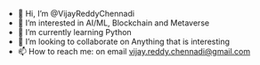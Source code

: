 - 👋 Hi, I’m @VijayReddyChennadi
- 👀 I’m interested in AI/ML, Blockchain and Metaverse
- 🌱 I’m currently learning Python
- 💞️ I’m looking to collaborate on Anything that is interesting 
- 📫 How to reach me: on email vijay.reddy.chennadi@gmail.com

<!---
VijayReddyChennadi/VijayReddyChennadi is a ✨ special ✨ repository because its `README.md` (this file) appears on your GitHub profile.
You can click the Preview link to take a look at your changes.
--->
